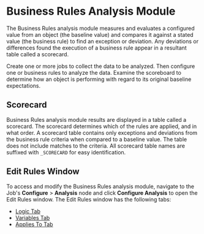 # Business Rules Analysis Module

The Business Rules analysis module measures and evaluates a configured value from an object (the baseline value) and compares it against a stated value (the business rule) to find an exception or deviation. Any deviations or differences found the execution of a business rule appear in a resultant table called a scorecard.

Create one or more jobs to collect the data to be analyzed. Then configure one or business rules to analyze the data. Examine the scoreboard to determine how an object is performing with regard to its original baseline expectations.

## Scorecard

Business Rules analysis module results are displayed in a table called a scorecard. The scorecard determines which of the rules are applied, and in what order. A scorecard table contains only exceptions and deviations from the business rule criteria when compared to a baseline value. The table does not include matches to the criteria. All scorecard table names are suffixed with ```_SCORECARD``` for easy identification.

## Edit Rules Window

To access and modify the Business Rules analysis module, navigate to the Job's __Configure__ > __Analysis__ node and click __Configure Analysis__ to open the Edit Rules window. The Edit Rules window has the following tabs:

- [Logic Tab](/docs/accessanalyzer/enterpriseauditor/admin/analysis/businessrules/logic.md)
- [Variables Tab](/docs/accessanalyzer/enterpriseauditor/admin/analysis/businessrules/variables.md)
- [Applies To Tab](/docs/accessanalyzer/enterpriseauditor/admin/analysis/businessrules/appliesto.md)
